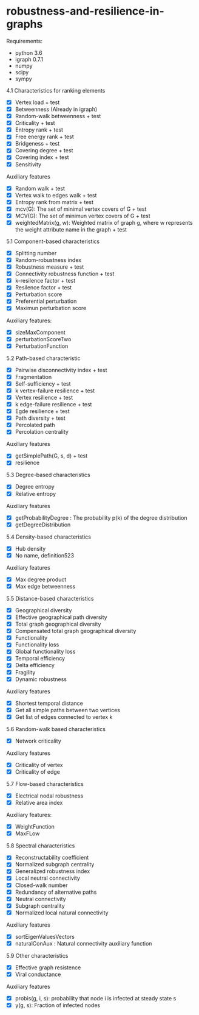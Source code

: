 # robustness-and-resilience-in-graphs

Requirements:
- python 3.6
- igraph 0.7.1
- numpy
- scipy
- sympy

4.1 Characteristics for ranking elements

- [x] Vertex load + test
- [x] Betweenness (Already in igraph)
- [x] Random-walk betweenness + test
- [x] Criticality + test
- [x] Entropy rank + test
- [x] Free energy rank + test
- [x] Bridgeness + test
- [x] Covering degree + test
- [x] Covering index + test
- [x] Sensitivity

Auxiliary features
- [x] Random walk + test
- [x] Vertex walk to edges walk + test
- [x] Entropy rank from matrix + test
- [x] mcv(G): The set of minimal vertex covers of G + test
- [x] MCV(G): The set of minimun vertex covers of G + test
- [x] weightedMatrix(g, w): Weighted matrix of graph g, where w represents the weight attribute name in the graph + test

5.1 Component-based characteristics

- [x] Splitting number
- [x] Random-robustness index
- [x] Robustness measure + test
- [x] Connectivity robustness function + test
- [x] k-resilence factor + test
- [x] Resilence factor + test
- [x] Perturbation score
- [x] Preferential perturbation
- [x] Maximun perturbation score

Auxiliary features:
- [x] sizeMaxComponent
- [x] perturbationScoreTwo
- [x] PerturbationFunction

5.2 Path-based characteristic
- [x] Pairwise disconnectivity index + test
- [x] Fragmentation
- [x] Self-sufficiency + test
- [x] k vertex-failure resilience + test
- [x] Vertex resilience + test
- [x] k edge-failure resilience + test
- [x] Egde resilience + test
- [x] Path diversity + test
- [x] Percolated path
- [x] Percolation centrality

Auxiliary features
- [x] getSimplePath(G, s, d) + test
- [x] resilience

5.3 Degree-based characteristics

- [x] Degree entropy
- [x] Relative entropy

Auxiliary features
- [x] getProbabilityDegree : The probability p(k) of the degree distribution
- [x] getDegreeDistribution

5.4 Density-based characteristics

- [x] Hub density
- [x] No name, definition523

Auxiliary features
- [x] Max degree product
- [x] Max edge betweenness

5.5 Distance-based characteristics

- [x] Geographical diversity
- [x] Effective geographical path diversity
- [x] Total graph geographical diversity
- [x] Compensated total graph geographical diversity
- [x] Functionality
- [x] Functionality loss
- [x] Global functionality loss
- [x] Temporal efficiency
- [x] Delta efficiency
- [x] Fragility
- [x] Dynamic robustness

Auxiliary features
- [x] Shortest temporal distance
- [x] Get all simple paths between two vertices
- [x] Get list of edges connected to vertex k

5.6 Random-walk based characteristics

- [x] Network criticality

Auxiliary features
- [x] Criticality of vertex
- [x] Criticality of edge

5.7 Flow-based characteristics

- [x] Electrical nodal robustness
- [x] Relative area index

Auxiliary features:
- [x] WeightFunction
- [x] MaxFLow

5.8 Spectral characteristics

- [x] Reconstructability coefficient
- [x] Normalized subgraph centrality
- [x] Generalized robustness index
- [x] Local neutral connectivity
- [x] Closed-walk number
- [x] Redundancy of alternative paths
- [x] Neutral connectivity
- [x] Subgraph centrality
- [x] Normalized local natural connectivity

Auxiliary features
- [x] sortEigenValuesVectors
- [x] naturalConAux : Natural connectivity auxiliary function

5.9 Other characteristics

- [x] Effective graph resistence
- [x] Viral conductance

Auxiliary features
- [x] probis(g, i, s): probability that node i is infected at steady state s
- [x] y(g, s): Fraction of infected nodes